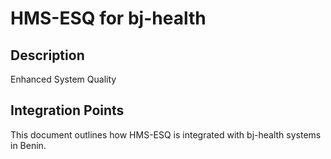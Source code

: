 # HMS-ESQ for bj-health

## Description

Enhanced System Quality

## Integration Points

This document outlines how HMS-ESQ is integrated with bj-health systems in Benin.
